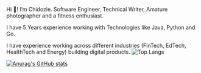 Hi 👋! I’m Chidozie.  Software Engineer, Technical Writer, Amature photographer and a fitness enthusiast.

I have 5 Years experience working with Technologies like Java, Python and Go.

I have experience working across different industries (FinTech, EdTech, HealthTech and Energy) building digital products.
![Top Langs](https://github-readme-stats.vercel.app/api/top-langs/?username=codagott&hide_progress=true)

[![Anurag's GitHub stats](https://github-readme-stats.vercel.app/api?username=codagott)](https://github.com/anuraghazra/github-readme-stats)
